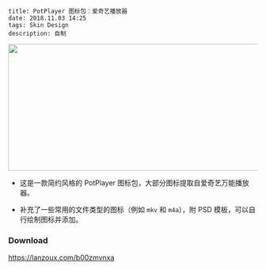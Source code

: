 ```
title: PotPlayer 图标包：爱奇艺播放器
date: 2018.11.03 14:25
tags: Skin Design
description: 自制
```

<img src="/res/20181103-1425-001.webp" width="627" height="256" class="no-border">

- 这是一款简约风格的 PotPlayer 图标包，大部分图标提取自爱奇艺万能播放器。

- 补充了一些常用的文件类型的图标（例如 `mkv` 和 `m4a`），附 PSD 模板，可以自行绘制图标并添加。

### Download

<https://lanzoux.com/b00zmvnxa>
